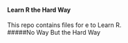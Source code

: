 #### Learn R the Hard Way
This repo contains files for e to Learn R.
<br/>
#####No Way But the Hard Way
